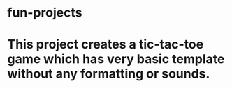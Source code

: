 # fun-projects
# This project creates a tic-tac-toe game which has very basic template without any formatting or sounds.
